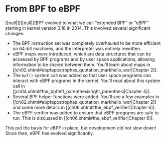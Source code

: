 # From BPF to eBPF

[[null|]][[null|]]BPF evolved to what we call “extended BPF” or “eBPF” starting in kernel version 3.18 in 2014. This involved several significant changes:

*   The BPF instruction set was completely overhauled to be more efficient on 64-bit machines, and the interpreter was entirely rewritten.
*   eBPF _maps_ were introduced, which are data structures that can be accessed by BPF programs and by user space applications, allowing information to be shared between them. You’ll learn about maps in [[ch02.xhtml#ebpfapostrophes_quotation_markhello_wor|Chapter 2]].
*   The `bpf()` system call was added so that user space programs can interact with eBPF programs in the kernel. You’ll read about this system call in [[ch04.xhtml#the_bpfleft_parenthesisright_parenthesi|Chapter 4]].
*   Several BPF helper functions were added. You’ll see a few examples in [[ch02.xhtml#ebpfapostrophes_quotation_markhello_wor|Chapter 2]] and some more details in [[ch06.xhtml#the_ebpf_verifier|Chapter 6]].
*   The eBPF verifier was added to ensure that eBPF programs are safe to run. This is discussed in [[ch06.xhtml#the_ebpf_verifier|Chapter 6]].

This put the basis for eBPF in place, but development did not slow down! Since then, eBPF has evolved significantly.